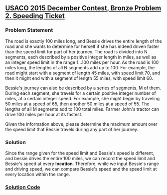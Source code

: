 ## [USACO 2015 December Contest, Bronze Problem 2. Speeding Ticket](https://usaco.org/index.php?page=viewproblem2&cpid=568)

### Problem Statement
The road is exactly 100 miles long, and Bessie drives the entire length of the road and she wants to determine for herself if she has indeed driven faster than the speed limit for part of her journey.
The road is divided into N segments, each described by a positive integer length in miles, as well as an integer speed limit in the range 1…100 miles per hour. As the road is 100 miles long, the lengths of all N segments add up to 100. For example, the road might start with a segment of length 45 miles, with speed limit 70, and then it might end with a segment of length 55 miles, with speed limit 60.

Bessie's journey can also be described by a series of segments, M of them. During each segment, she travels for a certain positive integer number of miles, at a certain integer speed. For example, she might begin by traveling 50 miles at a speed of 65, then another 50 miles at a speed of 55. The lengths of all M segments add to 100 total miles. Farmer John's tractor can drive 100 miles per hour at its fastest.

Given the information above, please determine the maximum amount over the speed limit that Bessie travels during any part of her journey.

### Solution
Since the range given for the speed limit and Bessie's speed is different, and bessie drives the entire 100 miles, we can record the speed limit and Bessie's speed at every **location**. Therefore, while we input Bessie's range and driving speed, we can compare Bessie's speed and the speed limit at every location within the range.

### [Solution Code](./2015-2016/dec2.cpp)
